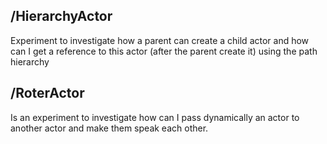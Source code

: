 ## /HierarchyActor
Experiment to investigate how a parent can create a child actor and how can I get a
reference to this actor (after the parent create it) using the path hierarchy




## /RoterActor
Is an experiment to investigate how can I pass dynamically an actor to another
actor and make them speak each other.